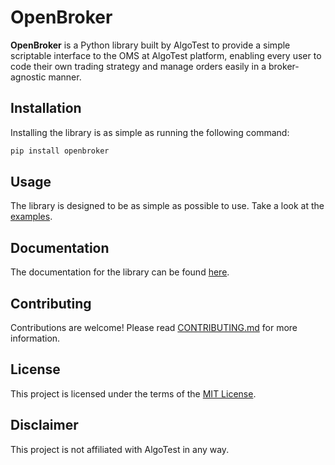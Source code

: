 # OpenBroker

**OpenBroker** is a Python library built by AlgoTest to provide a simple scriptable interface
to the OMS at AlgoTest platform, enabling every user to code their own trading strategy and manage orders easily in a broker-agnostic manner.

## Installation

Installing the library is as simple as running the following command:

```bash
pip install openbroker
```

## Usage

The library is designed to be as simple as possible to use. Take a look at the [examples](https://github.com/Algo-Test/openbroker/tree/main/examples).

## Documentation

The documentation for the library can be found [here](https://algo-test.github.io/openbroker/).

## Contributing

Contributions are welcome! Please read [CONTRIBUTING.md](https://github.com/Algo-Test/openbroker/blob/main/CONTRIBUTING.md) for more information.

## License

This project is licensed under the terms of the [MIT License](https://github.com/Algo-Test/openbroker/blob/main/LICENSE).

## Disclaimer

This project is not affiliated with AlgoTest in any way.
